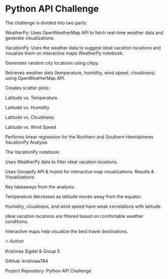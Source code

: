 # Python API Challenge
The challenge is divided into two parts:

WeatherPy: Uses OpenWeatherMap API to fetch real-time weather data and generate visualizations.

VacationPy: Uses the weather data to suggest ideal vacation locations and visualize them on interactive maps
 WeatherPy notebook:

Generates random city locations using citipy.

Retrieves weather data (temperature, humidity, wind speed, cloudiness) using OpenWeatherMap API.

Creates scatter plots:

Latitude vs. Temperature

Latitude vs. Humidity

Latitude vs. Cloudiness

Latitude vs. Wind Speed

Performs linear regression for the Northern and Southern Hemispheres
 VacationPy Analysis

The VacationPy notebook:

Uses WeatherPy data to filter ideal vacation locations.

Uses Geoapify API & hvplot for interactive map visualizations.
Results & Visualizations

Key takeaways from the analysis:

Temperature decreases as latitude moves away from the equator.

Humidity, cloudiness, and wind speed have weak correlations with latitude.

Ideal vacation locations are filtered based on comfortable weather conditions.

Interactive maps help visualize the best travel destinations.

🔥 Author

Krishnaa Sigdel & Group 5

GitHub: krishnaa784

Project Repository: Python API Challenge